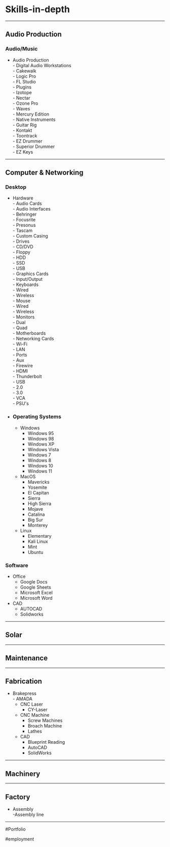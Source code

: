 # Skills-in-depth

---

## Audio Production

### Audio/Music

- Audio Production  
		- Digital Audio Workstations  
			- Cakewalk  
			- Logic Pro  
			- FL Studio  
		- Plugins  
			- Izotope  
				- Nectar  
				- Ozone Pro  
			- Waves  
				- Mercury Edition  
			- Native Instruments  
				- Guitar Rig  
				- Kontakt  
			- Toontrack  
				- EZ Drummer  
				- Superior Drummer  
				- EZ Keys

---

## Computer & Networking

### Desktop

- Hardware  
		- Audio Cards  
			- Audio Interfaces  
				- Behringer  
				- Focusrite  
				- Presonus  
				- Tascam  
		- Custom Casing  
		- Drives  
			- CD/DVD  
			- Floppy  
			- HDD  
			- SSD  
			- USB  
		- Graphics Cards  
		- Input/Output  
			- Keyboards  
				- Wired  
				- Wireless  
			- Mouse  
				- Wired  
				- Wireless  
			- Monitors  
				- Dual  
				- Quad  
			- Motherboards  
			- Networking Cards  
				- Wi-Fi  
				- LAN  
			- Ports  
				- Aux  
				- Firewire  
				- HDMI  
				- Thunderbolt  
				- USB  
					- 2.0  
					- 3.0  
				- VCA  
			- PSU's

- ### Operating Systems
	- Windows
		- Windows 95
		- Windows 98
		- Windows XP
		- Windows Vista
		- Windows 7
		- Windows 8
		- Windows 10
		- Windows 11
	- MacOS
		- Mavericks
		- Yosemite
		- El Capitan
		- Sierra
		- High Sierra
		- Mojave
		- Catalina
		- Big Sur
		- Monterey
	- Linux
		- Elementary
		- Kali Linux
		- Mint
		- Ubuntu

### Software

- Office
	- Google Docs
	- Google Sheets
	- Microsoft Excel
	- Microsoft Word
- CAD
	- AUTOCAD
	- Solidworks
---

## Solar

---

## Maintenance

---

## Fabrication

- Brakepress  
		- AMADA 
	- CNC Laser
		- CY-Laser
	- CNC Machine
		- Screw Machines
		- Broach Machine
		- Lathes
	- CAD 
		- Blueprint Reading
		- AutoCAD 
		- SolidWorks 
---

## Machinery

---

## Factory

- Assembly  
	-Assembly line 

---

#Portfolio

#employment
